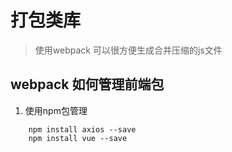 # 打包类库
> 使用webpack 可以很方便生成合并压缩的js文件

## webpack 如何管理前端包

1. 使用npm包管理
```
    npm install axios --save
    npm install vue --save
```
